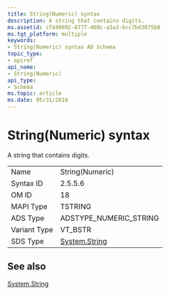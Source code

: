 ```yaml
---
title: String(Numeric) syntax
description: A string that contains digits.
ms.assetid: cf440092-8777-460c-a3a2-6cc7bd3075b8
ms.tgt_platform: multiple
keywords:
- String(Numeric) syntax AD Schema
topic_type:
- apiref
api_name:
- String(Numeric)
api_type:
- Schema
ms.topic: article
ms.date: 05/31/2018
---
```


# String(Numeric) syntax

A string that contains digits.



|              |                                                                        |
|--------------|------------------------------------------------------------------------|
| Name         | String(Numeric)                                                        |
| Syntax ID    | 2.5.5.6                                                                |
| OM ID        | 18                                                                     |
| MAPI Type    | TSTRING                                                                |
| ADS Type     | ADSTYPE\_NUMERIC\_STRING                                               |
| Variant Type | VT\_BSTR                                                               |
| SDS Type     | [System.String](https://docs.microsoft.com/dotnet/api/system.string?redirectedfrom=MSDN) |



## See also

<dl> <dt>

[System.String](https://docs.microsoft.com/dotnet/api/system.string?redirectedfrom=MSDN)
</dt> </dl>

 

 




